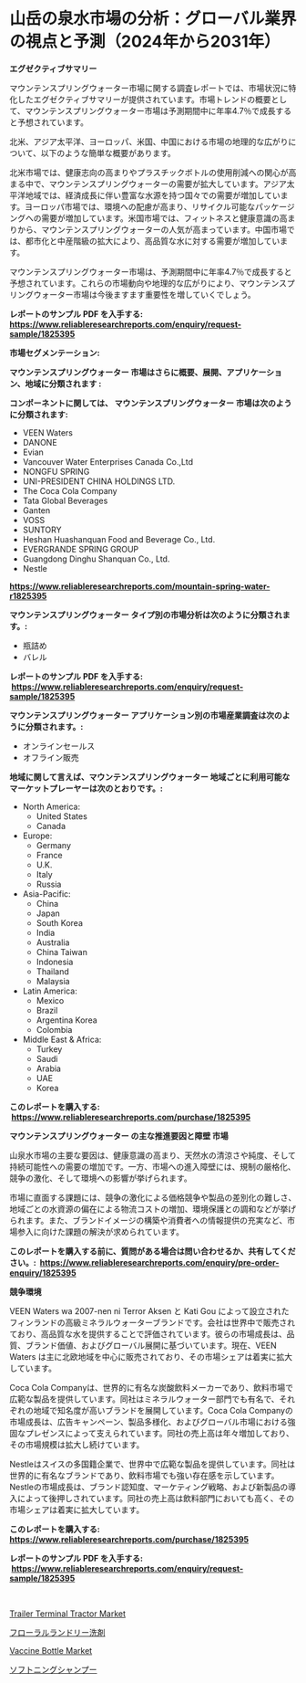 <p><h1>山岳の泉水市場の分析：グローバル業界の視点と予測（2024年から2031年）</h1></p><p><strong>エグゼクティブサマリー</strong></p>
<p><p>マウンテンスプリングウォーター市場に関する調査レポートでは、市場状況に特化したエグゼクティブサマリーが提供されています。市場トレンドの概要として、マウンテンスプリングウォーター市場は予測期間中に年率4.7％で成長すると予想されています。</p><p>北米、アジア太平洋、ヨーロッパ、米国、中国における市場の地理的な広がりについて、以下のような簡単な概要があります。</p><p>北米市場では、健康志向の高まりやプラスチックボトルの使用削減への関心が高まる中で、マウンテンスプリングウォーターの需要が拡大しています。アジア太平洋地域では、経済成長に伴い豊富な水源を持つ国々での需要が増加しています。ヨーロッパ市場では、環境への配慮が高まり、リサイクル可能なパッケージングへの需要が増加しています。米国市場では、フィットネスと健康意識の高まりから、マウンテンスプリングウォーターの人気が高まっています。中国市場では、都市化と中産階級の拡大により、高品質な水に対する需要が増加しています。</p><p>マウンテンスプリングウォーター市場は、予測期間中に年率4.7％で成長すると予想されています。これらの市場動向や地理的な広がりにより、マウンテンスプリングウォーター市場は今後ますます重要性を増していくでしょう。</p></p>
<p><strong>レポートのサンプル PDF を入手する: <a href="https://www.reliableresearchreports.com/enquiry/request-sample/1825395">https://www.reliableresearchreports.com/enquiry/request-sample/1825395</a></strong></p>
<p><strong>市場セグメンテーション:</strong></p>
<p><strong> マウンテンスプリングウォーター 市場はさらに概要、展開、アプリケーション、地域に分類されます :</strong></p>
<p><strong>コンポーネントに関しては、 マウンテンスプリングウォーター 市場は次のように分類されます: &nbsp;</strong></p>
<p><ul><li>VEEN Waters</li><li>DANONE</li><li>Evian</li><li>Vancouver Water Enterprises Canada Co.,Ltd</li><li>NONGFU SPRING</li><li>UNI-PRESIDENT CHINA HOLDINGS LTD.</li><li>The Coca Cola Company</li><li>Tata Global Beverages</li><li>Ganten</li><li>VOSS</li><li>SUNTORY</li><li>Heshan Huashanquan Food and Beverage Co., Ltd.</li><li>EVERGRANDE SPRING GROUP</li><li>Guangdong Dinghu Shanquan Co., Ltd.</li><li>Nestle</li></ul></p>
<p><strong><a href="https://www.reliableresearchreports.com/mountain-spring-water-r1825395">https://www.reliableresearchreports.com/mountain-spring-water-r1825395</a></strong></p>
<p><strong> マウンテンスプリングウォーター タイプ別の市場分析は次のように分類されます。:</strong></p>
<p><ul><li>瓶詰め</li><li>バレル</li></ul></p>
<p><strong>レポートのサンプル PDF を入手する: &nbsp;<a href="https://www.reliableresearchreports.com/enquiry/request-sample/1825395">https://www.reliableresearchreports.com/enquiry/request-sample/1825395</a></strong></p>
<p><strong> マウンテンスプリングウォーター アプリケーション別の市場産業調査は次のように分類されます。:</strong></p>
<p><ul><li>オンラインセールス</li><li>オフライン販売</li></ul></p>
<p><strong>地域に関して言えば、マウンテンスプリングウォーター 地域ごとに利用可能なマーケットプレーヤーは次のとおりです。:</strong></p>
<p><ul>
    <li>
        North America:
        <ul>
            <li>United States</li>
            <li>Canada</li>
        </ul>
    </li>
    <li>
        Europe:
        <ul>
            <li>Germany</li>
            <li>France</li>
            <li>U.K.</li>
            <li>Italy</li>
            <li>Russia</li>
        </ul>
    </li>
    <li>
        Asia-Pacific:
        <ul>
            <li>China</li>
            <li>Japan</li>
            <li>South Korea</li>
            <li>India</li>
            <li>Australia</li>
            <li>China Taiwan</li>
            <li>Indonesia</li>
            <li>Thailand</li>
            <li>Malaysia</li>
        </ul>
    </li>
    <li>
        Latin America:
        <ul>
            <li>Mexico</li>
            <li>Brazil</li>
            <li>Argentina Korea</li>
            <li>Colombia</li>
        </ul>
    </li>
    <li>
        Middle East & Africa:
        <ul>
            <li>Turkey</li>
            <li>Saudi</li>
            <li>Arabia</li>
            <li>UAE</li>
            <li>Korea</li>
        </ul>
    </li>
    </ul></p>
<p><strong>このレポートを購入する: &nbsp;<a href="https://www.reliableresearchreports.com/purchase/1825395">https://www.reliableresearchreports.com/purchase/1825395</a></strong></p>
<p><strong>マウンテンスプリングウォーター の主な推進要因と障壁 市場</strong></p>
<p><p>山泉水市場の主要な要因は、健康意識の高まり、天然水の清涼さや純度、そして持続可能性への需要の増加です。一方、市場への進入障壁には、規制の厳格化、競争の激化、そして環境への影響が挙げられます。</p><p>市場に直面する課題には、競争の激化による価格競争や製品の差別化の難しさ、地域ごとの水資源の偏在による物流コストの増加、環境保護との調和などが挙げられます。また、ブランドイメージの構築や消費者への情報提供の充実など、市場参入に向けた課題の解決が求められています。</p></p>
<p><strong>このレポートを購入する前に、質問がある場合は問い合わせるか、共有してください。:&nbsp; <a href="https://www.reliableresearchreports.com/enquiry/pre-order-enquiry/1825395">https://www.reliableresearchreports.com/enquiry/pre-order-enquiry/1825395</a></strong></p>
<p><strong>競争環境</strong></p>
<p><p>VEEN Waters wa 2007-nen ni Terror Aksen と Kati Gou によって設立されたフィンランドの高級ミネラルウォーターブランドです。会社は世界中で販売されており、高品質な水を提供することで評価されています。彼らの市場成長は、品質、ブランド価値、およびグローバル展開に基づいています。現在、VEEN Waters は主に北欧地域を中心に販売されており、その市場シェアは着実に拡大しています。</p><p>Coca Cola Companyは、世界的に有名な炭酸飲料メーカーであり、飲料市場で広範な製品を提供しています。同社はミネラルウォーター部門でも有名で、それぞれの地域で知名度が高いブランドを展開しています。Coca Cola Companyの市場成長は、広告キャンペーン、製品多様化、およびグローバル市場における強固なプレゼンスによって支えられています。同社の売上高は年々増加しており、その市場規模は拡大し続けています。</p><p>Nestleはスイスの多国籍企業で、世界中で広範な製品を提供しています。同社は世界的に有名なブランドであり、飲料市場でも強い存在感を示しています。Nestleの市場成長は、ブランド認知度、マーケティング戦略、および新製品の導入によって後押しされています。同社の売上高は飲料部門においても高く、その市場シェアは着実に拡大しています。</p></p>
<p><strong>このレポートを購入する: &nbsp; <a href="https://www.reliableresearchreports.com/purchase/1825395">https://www.reliableresearchreports.com/purchase/1825395</a></strong></p>
<p><strong>レポートのサンプル PDF を入手する: &nbsp;<a href="https://www.reliableresearchreports.com/enquiry/request-sample/1825395">https://www.reliableresearchreports.com/enquiry/request-sample/1825395</a></strong><strong></strong></p>
<p>&nbsp;</p>
<p><p><a href="https://www.linkedin.com/pulse/decoding-trailer-terminal-tractor-market-deep-dive-latest-nei6f?trackingId=Iqf%2FrvGEcxdnN5a3t7oamQ%3D%3D">Trailer Terminal Tractor Market</a></p><p><a href="https://github.com/EstaSprer20231/Market-Research-Report-List-1/blob/main/751752731602.md">フローラルランドリー洗剤</a></p><p><a href="https://www.linkedin.com/pulse/vaccine-bottle-market-size-global-industry-overview-segmentation-rnp6e?trackingId=otb10IY%2FeKiwdTg7HT6fgQ%3D%3D">Vaccine Bottle Market</a></p><p><a href="https://github.com/vlcostes/Market-Research-Report-List-1/blob/main/488650931601.md">ソフトニングシャンプー</a></p></p>
